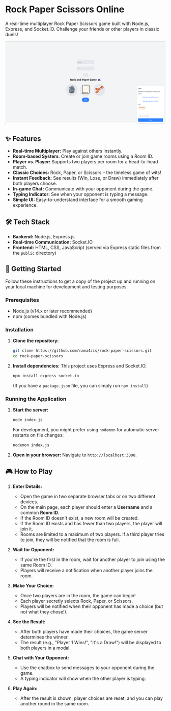 # Rock Paper Scissors Online

A real-time multiplayer Rock Paper Scissors game built with Node.js, Express, and Socket.IO. Challenge your friends or other players in classic duels!

<img src="demo.png" alt="Rock Paper Scissors Demo" />

## ✨ Features

-   **Real-time Multiplayer:** Play against others instantly.
-   **Room-based System:** Create or join game rooms using a Room ID.
-   **Player vs. Player:** Supports two players per room for a head-to-head match.
-   **Classic Choices:** Rock, Paper, or Scissors – the timeless game of wits!
-   **Instant Feedback:** See results (Win, Lose, or Draw) immediately after both players choose.
-   **In-game Chat:** Communicate with your opponent during the game.
-   **Typing Indicator:** See when your opponent is typing a message.
-   **Simple UI:** Easy-to-understand interface for a smooth gaming experience.

## 🛠️ Tech Stack

-   **Backend:** Node.js, Express.js
-   **Real-time Communication:** Socket.IO
-   **Frontend:** HTML, CSS, JavaScript (served via Express static files from the `public` directory)

## 🚀 Getting Started

Follow these instructions to get a copy of the project up and running on your local machine for development and testing purposes.

### Prerequisites

-   Node.js (v14.x or later recommended)
-   npm (comes bundled with Node.js)

### Installation

1.  **Clone the repository:**
    ```bash
    git clone https://github.com/rama4zis/rock-paper-scissors.git
    cd rock-paper-scissors
    ```

2.  **Install dependencies:**
    This project uses Express and Socket.IO.
    ```bash
    npm install express socket.io
    ```
    (If you have a `package.json` file, you can simply run `npm install`)

### Running the Application

1.  **Start the server:**
    ```bash
    node index.js
    ```
    For development, you might prefer using `nodemon` for automatic server restarts on file changes:
    ```bash
    nodemon index.js
    ```

2.  **Open in your browser:**
    Navigate to `http://localhost:3000`.

## 🎮 How to Play

1.  **Enter Details:**
    *   Open the game in two separate browser tabs or on two different devices.
    *   On the main page, each player should enter a **Username** and a common **Room ID**.
    *   If the Room ID doesn't exist, a new room will be created.
    *   If the Room ID exists and has fewer than two players, the player will join it.
    *   Rooms are limited to a maximum of two players. If a third player tries to join, they will be notified that the room is full.

2.  **Wait for Opponent:**
    *   If you're the first in the room, wait for another player to join using the same Room ID.
    *   Players will receive a notification when another player joins the room.

3.  **Make Your Choice:**
    *   Once two players are in the room, the game can begin!
    *   Each player secretly selects Rock, Paper, or Scissors.
    *   Players will be notified when their opponent has made a choice (but not what they chose!).

4.  **See the Result:**
    *   After both players have made their choices, the game server determines the winner.
    *   The result (e.g., "Player 1 Wins!", "It's a Draw!") will be displayed to both players in a modal.

5.  **Chat with Your Opponent:**
    *   Use the chatbox to send messages to your opponent during the game.
    *   A typing indicator will show when the other player is typing.

6.  **Play Again:**
    *   After the result is shown, player choices are reset, and you can play another round in the same room.

